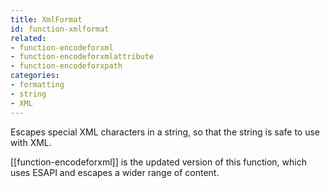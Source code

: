 ```yaml
---
title: XmlFormat
id: function-xmlformat
related:
- function-encodeforxml
- function-encodeforxmlattribute
- function-encodeforxpath
categories:
- formatting
- string
- XML
---
```


Escapes special XML characters in a string, so that the string is safe to use with XML.

[[function-encodeforxml]] is the updated version of this function, which uses ESAPI and escapes a wider range of content.
